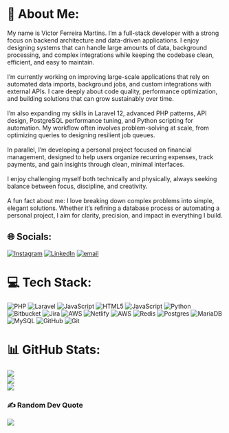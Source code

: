 # 💫 About Me:
My name is Victor Ferreira Martins. I’m a full-stack developer with a strong focus on backend architecture and data-driven applications. I enjoy designing systems that can handle large amounts of data, background processing, and complex integrations while keeping the codebase clean, efficient, and easy to maintain.<br><br>I’m currently working on improving large-scale applications that rely on automated data imports, background jobs, and custom integrations with external APIs. I care deeply about code quality, performance optimization, and building solutions that can grow sustainably over time.<br><br>I’m also expanding my skills in Laravel 12, advanced PHP patterns, API design, PostgreSQL performance tuning, and Python scripting for automation. My workflow often involves problem-solving at scale, from optimizing queries to designing resilient job queues.<br><br>In parallel, I’m developing a personal project focused on financial management, designed to help users organize recurring expenses, track payments, and gain insights through clean, minimal interfaces.<br><br>I enjoy challenging myself both technically and physically, always seeking balance between focus, discipline, and creativity.<br><br>A fun fact about me: I love breaking down complex problems into simple, elegant solutions. Whether it’s refining a database process or automating a personal project, I aim for clarity, precision, and impact in everything I build.


## 🌐 Socials:
[![Instagram](https://img.shields.io/badge/Instagram-%23E4405F.svg?logo=Instagram&logoColor=white)](https://instagram.com/euvictor.martins) [![LinkedIn](https://img.shields.io/badge/LinkedIn-%230077B5.svg?logo=linkedin&logoColor=white)](https://linkedin.com/in/victorfmartins) [![email](https://img.shields.io/badge/Email-D14836?logo=gmail&logoColor=white)](mailto:victorfm@live.com) 

# 💻 Tech Stack:
![PHP](https://img.shields.io/badge/php-%23777BB4.svg?style=for-the-badge&logo=php&logoColor=white) ![Laravel](https://img.shields.io/badge/laravel-%23FF2D20.svg?style=for-the-badge&logo=laravel&logoColor=white) ![JavaScript](https://img.shields.io/badge/javascript-%23323330.svg?style=for-the-badge&logo=javascript&logoColor=%23F7DF1E) ![HTML5](https://img.shields.io/badge/html5-%23E34F26.svg?style=for-the-badge&logo=html5&logoColor=white) ![JavaScript](https://img.shields.io/badge/javascript-%23323330.svg?style=for-the-badge&logo=javascript&logoColor=%23F7DF1E) ![Python](https://img.shields.io/badge/python-3670A0?style=for-the-badge&logo=python&logoColor=ffdd54) ![Bitbucket](https://img.shields.io/badge/bitbucket-%230047B3.svg?style=for-the-badge&logo=bitbucket&logoColor=white) ![Jira](https://img.shields.io/badge/jira-%230A0FFF.svg?style=for-the-badge&logo=jira&logoColor=white) ![AWS](https://img.shields.io/badge/AWS-%23FF9900.svg?style=for-the-badge&logo=amazon-aws&logoColor=white) ![Netlify](https://img.shields.io/badge/netlify-%23000000.svg?style=for-the-badge&logo=netlify&logoColor=#00C7B7) ![AWS](https://img.shields.io/badge/AWS-%23FF9900.svg?style=for-the-badge&logo=amazon-aws&logoColor=white) ![Redis](https://img.shields.io/badge/redis-%23DD0031.svg?style=for-the-badge&logo=redis&logoColor=white) ![Postgres](https://img.shields.io/badge/postgres-%23316192.svg?style=for-the-badge&logo=postgresql&logoColor=white) ![MariaDB](https://img.shields.io/badge/MariaDB-003545?style=for-the-badge&logo=mariadb&logoColor=white) ![MySQL](https://img.shields.io/badge/mysql-4479A1.svg?style=for-the-badge&logo=mysql&logoColor=white) ![GitHub](https://img.shields.io/badge/github-%23121011.svg?style=for-the-badge&logo=github&logoColor=white) ![Git](https://img.shields.io/badge/git-%23F05033.svg?style=for-the-badge&logo=git&logoColor=white)
# 📊 GitHub Stats:
![](https://github-readme-stats.vercel.app/api?username=VictorFerreiraMartins&theme=dark&hide_border=false&include_all_commits=true&count_private=true)<br/>
![](https://nirzak-streak-stats.vercel.app/?user=VictorFerreiraMartins&theme=dark&hide_border=false)<br/>
![](https://github-readme-stats.vercel.app/api/top-langs/?username=VictorFerreiraMartins&theme=dark&hide_border=false&include_all_commits=true&count_private=true&layout=compact)

### ✍️ Random Dev Quote
![](https://quotes-github-readme.vercel.app/api?type=horizontal&theme=radical)

<!-- Proudly created with GPRM ( https://gprm.itsvg.in ) -->
